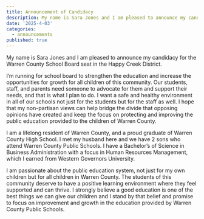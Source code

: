 ```yaml
---
title: Announcement of Candidacy
description: My name is Sara Jones and I am pleased to announce my candidacy for the Warren County School Board seat in the Happy Creek District.
date: '2025-4-03'
categories:
  - announcements
published: true
---
```


My name is Sara Jones and I am pleased to announce my candidacy for the Warren County School Board seat in the Happy Creek District.

I’m running for school board to strengthen the education and increase the opportunities for growth for all children of this community. Our students, staff, and parents need someone to advocate for them and support their needs, and that is what I plan to do. I want a safe and healthy environment in all of our schools not just for the students but for the staff as well. I hope that my non-partisan views can help bridge the divide that opposing opinions have created and keep the focus on protecting and improving the public education provided to the children of Warren County.

I am a lifelong resident of Warren County, and a proud graduate of Warren County High School. I met my husband here and we have 2 sons who attend Warren County Public Schools. I have a Bachelor’s of Science in Business Administration with a focus in Human Resources Management, which I earned from Western Governors University. 

I am passionate about the public education system, not just for my own children but for all children in Warren County. The students of this community deserve to have a positive learning environment where they feel supported and can thrive. I strongly believe a good education is one of the best things we can give our children and I stand by that belief and promise to focus on improvement and growth in the education provided by Warren County Public Schools.
